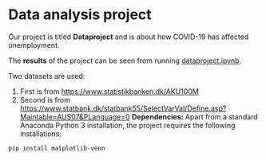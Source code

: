 # Data analysis project

Our project is titled **Dataproject** and is about how COVID-19 has affected unemployment.

The **results** of the project can be seen from running [dataproject.ipynb](dataproject.ipynb).

Two datasets are used:

1. First is from https://www.statistikbanken.dk/AKU100M
1. Second is from https://www.statbank.dk/statbank55/SelectVarVal/Define.asp?Maintable=AUS07&PLanguage=0
**Dependencies:** Apart from a standard Anaconda Python 3 installation, the project requires the following installations:

``pip install matplotlib-venn``
